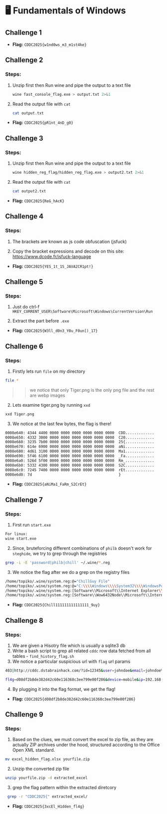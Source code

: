 # 🖥️ Fundamentals of Windows

## Challenge 1

* **Flag:** `CDDC2025{w1nd0ws_m3_m1st4ke}`

## Challenge 2

### Steps:

1. Unzip first then Run wine and pipe the output to a text file 
    ```bash
    wine fast_console_flag.exe > output.txt 2>&1
    ```
2. Read the output file with `cat`
    ```bash
    cat output.txt
    ```

* **Flag:** `CDDC2025{pR1nt_4nD_g0}`

## Challenge 3

### Steps:

1. Unzip first then Run wine and pipe the output to a text file 
    ```bash
    wine hidden_reg_flag/hidden_reg_flag.exe > output2.txt 2>&1
    ```
2. Read the output file with `cat`
    ```bash
    cat output2.txt
    ```

* **Flag:** `CDDC2025{ReG_hAcK}`

## Challenge 4

### Steps:

1. The brackets are known as js code obfuscation (jsfuck)

2. Copy the bracket expressions and decode on this site: https://www.dcode.fr/jsfuck-language

* **Flag:** `CDDC2025{YES_1t_1S_JAVA2CR1pt!}`

## Challenge 5

### Steps:

1. Just do ctrl-f `HKEY_CURRENT_USER\Software\Microsoft\Windows\CurrentVersion\Run`

2. Extract the part before `.exe`

* **Flag:** `CDDC2025{W3ll_d0n3_Y0u_F0un[)_17}`

## Challenge 6 

### Steps:

1. Firstly lets run `file` on my directory 
```bash
file *
```
>> we notice that only Tiger.png is the only png file and the rest are webp images

2. Lets examine tiger.png by running `xxd`
```bash
xxd Tiger.png
```

3. We notice at the last few bytes, the flag is there!
```bash
0008e640: 4344 4400 0000 0000 0000 0000 0000 0000  CDD.............
0008e650: 4332 3000 0000 0000 0000 0000 0000 0000  C20.............
0008e660: 3235 7b00 0000 0000 0000 0000 0000 0000  25{.............
0008e670: 614e 6900 0000 0000 0000 0000 0000 0000  aNi.............
0008e680: 4d61 3100 0000 0000 0000 0000 0000 0000  Ma1.............
0008e690: 5f46 6100 0000 0000 0000 0000 0000 0000  _Fa.............
0008e6a0: 526d 5f00 0000 0000 0000 0000 0000 0000  Rm_.............
0008e6b0: 5332 4300 0000 0000 0000 0000 0000 0000  S2C.............
0008e6c0: 7245 7400 0000 0000 0000 0000 0000 0000  rEt.............
0008e6d0: 7d                                       }

```

* **Flag:** `CDDC2025{aNiMa1_FaRm_S2CrEt}`

## Challenge 7 

### Steps:
1. First run `start.exe`
```bash
For linux:
wine start.exe
```
2. Since, bruteforcing different combinations of `philb` doesn't work for `steghide`, we try to grep through the registries
```bash
grep -i -E 'password|philb|chill' ~/.wine/*.reg
```
3. We notice the flag after we do a grep on the registry files 
```bash
/home/topiko/.wine/system.reg:@="ChillGuy File"
/home/topiko/.wine/system.reg:@="C:\\\\Windows\\\\System32\\\\WindowsPowerShell\\\\v1.0\\\\powershell.exe -ExecutionPolicy Bypass -Command \"Add-Type -AssemblyName 'System.Windows.Forms'; [System.Windows.Forms.MessageBox]::Show('CDDC2025{Chill111111111111111_9uy}', 'Notification')\""
/home/topiko/.wine/system.reg:[Software\\Microsoft\\Internet Explorer\\Main\\FeatureControl\\FEATURE_HTTP_USERNAME_PASSWORD_DISABLE] 1746780347
/home/topiko/.wine/system.reg:[Software\\Wow6432Node\\Microsoft\\Internet Explorer\\Main\\FeatureControl\\FEATURE_HTTP_USERNAME_PASSWORD_DISABLE] 1746780363
```

* **Flag:** `CDDC2025{Chill111111111111111_9uy}`

## Challenge 8 

### Steps:
1. We are given a Hisotry file which is usually a sqlite3 db
2. Write a bash script to grep all related `cddc` row data fetched from all tables - `find_history_flag.sh`
3. We notice a particular suspicious url with `flag` url params
```bash
403|http://cddc.dstabrainhack.com/?id=12345&user=johndoe&email=johndoe%40email.com&age=25&gender=male&country=US&city=NewYork&zip=10001&phone=123-456-7890&dob=1995-08-15&status=active&balance=1520.75&points=2500&membership=premium&last_login=2025-03-30T14%3A30%3A00Z&referrer=google.com&session_id=abcde12345&cart_id=xyz67890&

fl4g=d08df2b8de382d42c60e116368c3ee799e00f286&device=mobile&ip=192.168.1.1&browser=chrome&os=windows&app_version=1.2.3&subscription=true&newsletter=false&timezone=UTC-5&language=en&theme=dark&tracking_id=trk_98765&discount_code=SPRING50||1|1|13380368653775195|0
```
4. By plugging it into the flag format, we get the flag!

* **Flag:** `CDDC2025{d08df2b8de382d42c60e116368c3ee799e00f286}`

## Challenge 9 

### Steps:

1. Based on the clues, we must convert the excel to zip file, as  they are actually ZIP archives under the hood, structured according to the Office Open XML standard.
```bash
mv excel_hidden_flag.xlsx yourfile.zip
```
2. Unzip the converted zip file
```bash
unzip yourfile.zip -d extracted_excel 
```
3. grep the flag pattern within the extracted diretcory 
```bash
 grep -r "CDDC2025{" extracted_excel/
```

* **Flag:** `CDDC2025{3xcEl_H1dden_fl4g}`